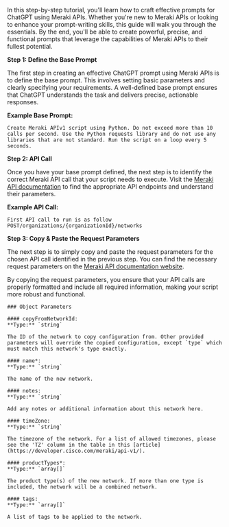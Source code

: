 In this step-by-step tutorial, you'll learn how to craft effective prompts for ChatGPT using Meraki APIs. Whether you're new to Meraki APIs or looking to enhance your prompt-writing skills, this guide will walk you through the essentials. By the end, you'll be able to create powerful, precise, and functional prompts that leverage the capabilities of Meraki APIs to their fullest potential.

**Step 1: Define the Base Prompt**

The first step in creating an effective ChatGPT prompt using Meraki APIs is to define the base prompt. This involves setting basic parameters and clearly specifying your requirements. A well-defined base prompt ensures that ChatGPT understands the task and delivers precise, actionable responses.

**Example Base Prompt:**

```
Create Meraki APIv1 script using Python. Do not exceed more than 10 calls per second. Use the Python requests library and do not use any libraries that are not standard. Run the script on a loop every 5 seconds.
```

**Step 2: API Call**

Once you have your base prompt defined, the next step is to identify the correct Meraki API call that your script needs to execute. Visit the [Meraki API documentation](https://developer.cisco.com/meraki/api-v1/) to find the appropriate API endpoints and understand their parameters.


**Example API Call:**

```
First API call to run is as follow POST/organizations/{organizationId}/networks
```

**Step 3: Copy & Paste the Request Parameters**

The next step is to simply copy and paste the request parameters for the chosen API call identified in the previous step. You can find the necessary request parameters on the [Meraki API documentation website](https://developer.cisco.com/meraki/api-v1/).

By copying the request parameters, you ensure that your API calls are properly formatted and include all required information, making your script more robust and functional.

```
### Object Parameters

#### copyFromNetworkId:
**Type:** `string`

The ID of the network to copy configuration from. Other provided parameters will override the copied configuration, except `type` which must match this network's type exactly.

#### name*:
**Type:** `string`

The name of the new network.

#### notes:
**Type:** `string`

Add any notes or additional information about this network here.

#### timeZone:
**Type:** `string`

The timezone of the network. For a list of allowed timezones, please see the 'TZ' column in the table in this [article](https://developer.cisco.com/meraki/api-v1/).

#### productTypes*:
**Type:** `array[]`

The product type(s) of the new network. If more than one type is included, the network will be a combined network.

#### tags:
**Type:** `array[]`

A list of tags to be applied to the network.
```
